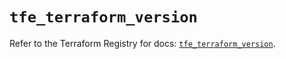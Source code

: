 # `tfe_terraform_version`

Refer to the Terraform Registry for docs: [`tfe_terraform_version`](https://registry.terraform.io/providers/hashicorp/tfe/0.56.0/docs/resources/terraform_version).
